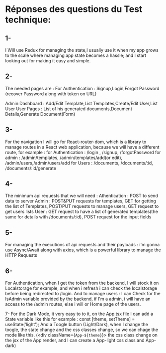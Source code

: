 # Réponses des questions du Test technique:

## 1-

I Will use Redux for managing the state,I usually use it when my app grows to the scale where managing app state becomes a hassle; and I start looking out for making it easy and simple.

## 2-

The needed pages are :
For Authentication : Signup,Login,Forgot Password (recover Password along with token on URL)

Admin Dashboard : Add/Edit Template,List Templates,Create/Edit User,List User
User Pages : List of his generated documents,Document Details,Generate Document(Form)

## 3-

For the navigation I will go for React-router-dom, which is a library to manage routes in a React web application, because we will have a different route, for example :
for Authentication : /login , /signup, /forgotPassword
for admin : /admin/templates, /admin/templates/add(or edit), /admin/users,/admin/users/add
for Users : /documents, /documents/:id, /documents/:id/generate

## 4-

The minimum api requests that we will need :
Athentication : POST to send data to server
Admin : POST&PUT requests for templates, GET for getting the list of Templates, POST/PUT requests to manage users, GET request to get users lists
User : GET request to have a list of generated templates(the same for details with /documents/:id), POST request for the input fields

## 5-

For managing the executions of api requests and their payloads : i'm gonna use Async/Await along with axios, which is a powerful library to manage the HTTP Requests

## 6-

For Authentication, when I get the token from the backend, I will stock it on Localstorage for example, and when i refresh i can check the localstorage before being redirected to /login.
And to manage users : I can Check for the IsAdmin variable provided by the backend, if I'm a admin, i will have an access to the /admin routes, else i will <Redirect to="/"/> or Home page of the users.

7- For the Dark Mode, it very easy to to it, on the App.tsx file I can add a State variable like this for example : const [theme, setTheme] = useState('light');
And a Toogle button (Light/Dark), when I change the toogle, the state change and the css classes change, so we can chage the mode like this.
(<div className={`App-${theme}`}> the css class change on the jsx of the App render, and I can create a App-light css class and App-dark)
